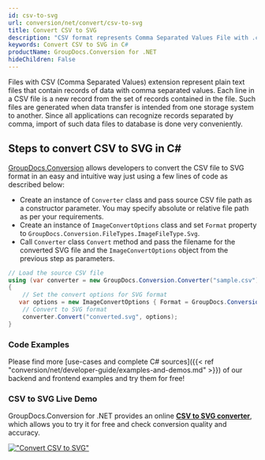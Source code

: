 ```yaml
---
id: csv-to-svg
url: conversion/net/convert/csv-to-svg
title: Convert CSV to SVG
description: "CSV format represents Comma Separated Values File with .csv extension. Learn how to convert CSV to SVG file programmatically in C# language using GroupDocs.Conversion for .NET library."
keywords: Convert CSV to SVG in C#
productName: GroupDocs.Conversion for .NET
hideChildren: False
---
```


Files with CSV (Comma Separated Values) extension represent plain text files that contain records of data with comma separated values. Each line in a CSV file is a new record from the set of records contained in the file. Such files are generated when data transfer is intended from one storage system to another. Since all applications can recognize records separated by comma, import of such data files to database is done very conveniently.

## Steps to convert CSV to SVG in C#

[GroupDocs.Conversion](https://products.groupdocs.com/conversion/net) allows developers to convert the CSV file to SVG format in an easy and intuitive way just using a few lines of code as described below:

* Create an instance of `Converter` class and pass source CSV file path as a constructor parameter. You may specify absolute or relative file path as per your requirements. 
* Create an instance of `ImageConvertOptions` class and set `Format` property to `GroupDocs.Conversion.FileTypes.ImageFileType.Svg`.
* Call `Converter` class `Convert` method and pass the filename for the converted SVG file and the `ImageConvertOptions` object from the previous step as parameters.

```csharp
// Load the source CSV file
using (var converter = new GroupDocs.Conversion.Converter("sample.csv"))
{
    // Set the convert options for SVG format
   var options = new ImageConvertOptions { Format = GroupDocs.Conversion.FileTypes.ImageFileType.Svg };
    // Convert to SVG format
    converter.Convert("converted.svg", options);
}
```

### Code Examples

Please find more [use-cases and complete C# sources]({{< ref "conversion/net/developer-guide/examples-and-demos.md" >}}) of our backend and frontend examples and try them for free!

### CSV to SVG Live Demo

GroupDocs.Conversion for .NET provides an online [**CSV to SVG converter**](https://products.groupdocs.app/conversion/csv-to-svg), which allows you to try it for free and check conversion quality and accuracy.

[!["Convert CSV to SVG"](conversion/net/images/convert-to-svg/convert-csv-to-svg.png)](https://products.groupdocs.app/conversion/csv-to-svg)